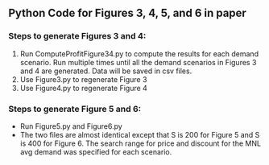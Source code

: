## Python Code for Figures 3, 4, 5, and 6 in paper

### Steps to generate Figures 3 and 4:
 1. Run ComputeProfitFigure34.py to compute the results for each demand scenario. Run multiple times until all the demand scenarios in Figures 3 and 4 are generated. Data will be saved in csv files.
 2. Use Figure3.py to regenerate Figure 3
 3. Use Figure4.py to regenerate Figure 4

### Steps to generate Figure 5 and 6:
- Run Figure5.py and Figure6.py
- The two files are almost identical except that S is 200 for Figure 5 and S is 400 for Figure 6. The search range for price and discount for the MNL avg demand was specified for each scenario.

